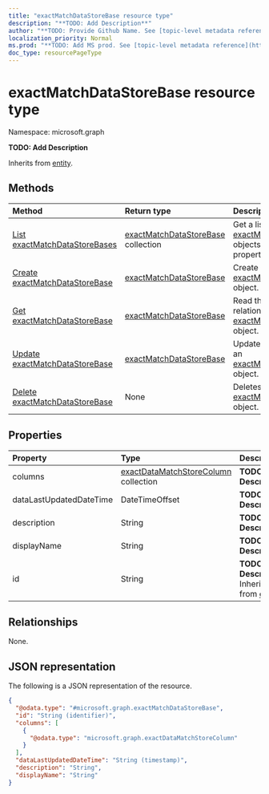 ```yaml
---
title: "exactMatchDataStoreBase resource type"
description: "**TODO: Add Description**"
author: "**TODO: Provide Github Name. See [topic-level metadata reference](https://msgo.azurewebsites.net/add/document/guidelines/metadata.html#topic-level-metadata)**"
localization_priority: Normal
ms.prod: "**TODO: Add MS prod. See [topic-level metadata reference](https://msgo.azurewebsites.net/add/document/guidelines/metadata.html#topic-level-metadata)**"
doc_type: resourcePageType
---
```


# exactMatchDataStoreBase resource type

Namespace: microsoft.graph



**TODO: Add Description**


Inherits from [entity](../resources/entity.md).

## Methods
|Method|Return type|Description|
|:---|:---|:---|
|[List exactMatchDataStoreBases](../api/exactmatchdatastorebase-list.md)|[exactMatchDataStoreBase](../resources/exactmatchdatastorebase.md) collection|Get a list of the [exactMatchDataStoreBase](../resources/exactmatchdatastorebase.md) objects and their properties.|
|[Create exactMatchDataStoreBase](../api/exactmatchdatastorebase-create.md)|[exactMatchDataStoreBase](../resources/exactmatchdatastorebase.md)|Create a new [exactMatchDataStoreBase](../resources/exactmatchdatastorebase.md) object.|
|[Get exactMatchDataStoreBase](../api/exactmatchdatastorebase-get.md)|[exactMatchDataStoreBase](../resources/exactmatchdatastorebase.md)|Read the properties and relationships of an [exactMatchDataStoreBase](../resources/exactmatchdatastorebase.md) object.|
|[Update exactMatchDataStoreBase](../api/exactmatchdatastorebase-update.md)|[exactMatchDataStoreBase](../resources/exactmatchdatastorebase.md)|Update the properties of an [exactMatchDataStoreBase](../resources/exactmatchdatastorebase.md) object.|
|[Delete exactMatchDataStoreBase](../api/exactmatchdatastorebase-delete.md)|None|Deletes an [exactMatchDataStoreBase](../resources/exactmatchdatastorebase.md) object.|

## Properties
|Property|Type|Description|
|:---|:---|:---|
|columns|[exactDataMatchStoreColumn](../resources/exactdatamatchstorecolumn.md) collection|**TODO: Add Description**|
|dataLastUpdatedDateTime|DateTimeOffset|**TODO: Add Description**|
|description|String|**TODO: Add Description**|
|displayName|String|**TODO: Add Description**|
|id|String|**TODO: Add Description** Inherited from [entity](../resources/entity.md)|

## Relationships
None.

## JSON representation
The following is a JSON representation of the resource.
<!-- {
  "blockType": "resource",
  "keyProperty": "id",
  "@odata.type": "microsoft.graph.exactMatchDataStoreBase",
  "baseType": "microsoft.graph.entity",
  "openType": false
}
-->
``` json
{
  "@odata.type": "#microsoft.graph.exactMatchDataStoreBase",
  "id": "String (identifier)",
  "columns": [
    {
      "@odata.type": "microsoft.graph.exactDataMatchStoreColumn"
    }
  ],
  "dataLastUpdatedDateTime": "String (timestamp)",
  "description": "String",
  "displayName": "String"
}
```

